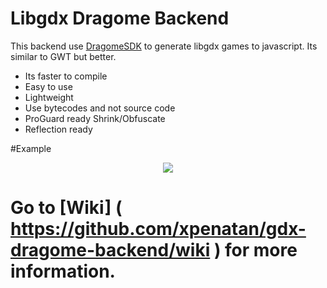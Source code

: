 # Libgdx Dragome Backend
This backend use [DragomeSDK](https://github.com/dragome/dragome-sdk) to generate libgdx games to javascript. Its similar to GWT but better.
* Its faster to compile
* Easy to use
* Lightweight
* Use bytecodes and not source code
* ProGuard ready Shrink/Obfuscate
* Reflection ready

#Example
<p align="center"><img src="http://i.imgur.com/r3c3lhX.gif"/></p>

# Go to [Wiki] ( https://github.com/xpenatan/gdx-dragome-backend/wiki ) for more information.